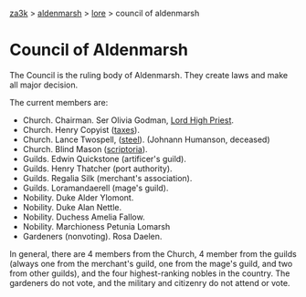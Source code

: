 [za3k](/) > [aldenmarsh](/aldenmarsh/) > [lore](lore) > council of aldenmarsh

Council of Aldenmarsh
===

The Council is the ruling body of Aldenmarsh. They create laws and make all major decision.

The current members are:

- Church. Chairman. Ser Olivia Godman, [Lord High Priest](church_branches).
- Church. Henry Copyist ([taxes](church_branches)).
- Church. Lance Twospell, ([steel](church_branches)). (Johnann Humanson, deceased)
- Church. Blind Mason ([scriptoria](church_branches)).
- Guilds. Edwin Quickstone (artificer's guild).
- Guilds. Henry Thatcher (port authority).
- Guilds. Regalia Silk (merchant's association).
- Guilds. Loramandaerell (mage's guild).
- Nobility. Duke Alder Ylomont.
- Nobility. Duke Alan Nettle.
- Nobility. Duchess Amelia Fallow.
- Nobility. Marchioness Petunia Lomarsh
- Gardeners (nonvoting). Rosa Daelen.

In general, there are 4 members from the Church, 4 member from the guilds (always one from the merchant's guild, one from the mage's guild, and two from other guilds), and the four highest-ranking nobles in the country. The gardeners do not vote, and the military and citizenry do not attend or vote.
